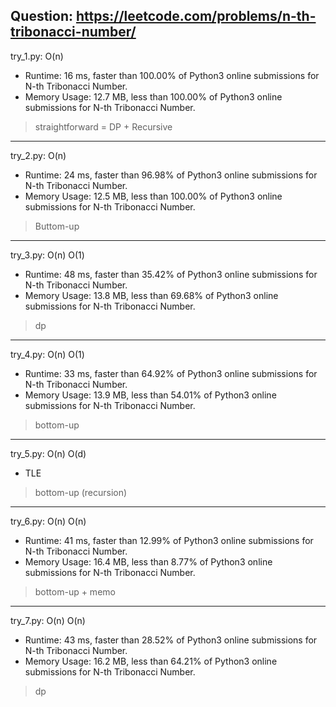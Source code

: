 Question: https://leetcode.com/problems/n-th-tribonacci-number/
---

try_1.py: O(n)

* Runtime: 16 ms, faster than 100.00% of Python3 online submissions for N-th Tribonacci Number.
* Memory Usage: 12.7 MB, less than 100.00% of Python3 online submissions for N-th Tribonacci Number.

> straightforward = DP + Recursive

---

try_2.py: O(n)

* Runtime: 24 ms, faster than 96.98% of Python3 online submissions for N-th Tribonacci Number.
* Memory Usage: 12.5 MB, less than 100.00% of Python3 online submissions for N-th Tribonacci Number.

> Buttom-up

---

try_3.py: O(n) O(1)

* Runtime: 48 ms, faster than 35.42% of Python3 online submissions for N-th Tribonacci Number.
* Memory Usage: 13.8 MB, less than 69.68% of Python3 online submissions for N-th Tribonacci Number.

> dp

---

try_4.py: O(n) O(1)

* Runtime: 33 ms, faster than 64.92% of Python3 online submissions for N-th Tribonacci Number.
* Memory Usage: 13.9 MB, less than 54.01% of Python3 online submissions for N-th Tribonacci Number.

> bottom-up

---

try_5.py: O(n) O(d)

* TLE

> bottom-up (recursion)

---

try_6.py: O(n) O(n)

* Runtime: 41 ms, faster than 12.99% of Python3 online submissions for N-th Tribonacci Number.
* Memory Usage: 16.4 MB, less than 8.77% of Python3 online submissions for N-th Tribonacci Number.

> bottom-up + memo

---

try_7.py: O(n) O(n)

* Runtime: 43 ms, faster than 28.52% of Python3 online submissions for N-th Tribonacci Number.
* Memory Usage: 16.2 MB, less than 64.21% of Python3 online submissions for N-th Tribonacci Number.

> dp
